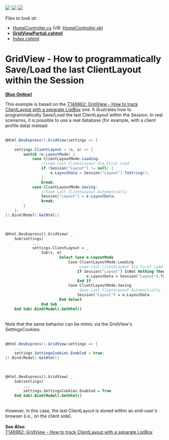 <!-- default badges list -->
![](https://img.shields.io/endpoint?url=https://codecentral.devexpress.com/api/v1/VersionRange/128550462/14.1.9%2B)
[![](https://img.shields.io/badge/Open_in_DevExpress_Support_Center-FF7200?style=flat-square&logo=DevExpress&logoColor=white)](https://supportcenter.devexpress.com/ticket/details/T205817)
[![](https://img.shields.io/badge/📖_How_to_use_DevExpress_Examples-e9f6fc?style=flat-square)](https://docs.devexpress.com/GeneralInformation/403183)
<!-- default badges end -->
<!-- default file list -->
*Files to look at*:

* [HomeController.cs](./CS/DXWebApplication1/Controllers/HomeController.cs) (VB: [HomeController.vb](./VB/DXWebApplication1/Controllers/HomeController.vb))
* **[GridViewPartial.cshtml](./CS/DXWebApplication1/Views/Home/GridViewPartial.cshtml)**
* [Index.cshtml](./CS/DXWebApplication1/Views/Home/Index.cshtml)
<!-- default file list end -->
# GridView - How to programmatically Save/Load the last ClientLayout within the Session
<!-- run online -->
**[[Run Online]](https://codecentral.devexpress.com/t205817/)**
<!-- run online end -->


This example is based on the <a href="https://www.devexpress.com/Support/Center/p/T146962">T146962: GridView - How to track ClientLayout with a separate ListBox</a> one. It illustrates how to programmatically Save/Load the last ClientLayout within the Session. In real scenarios, it is possible to use a real database (for example, with a client profile data) instead:<br /><br />


```cs
@Html.DevExpress().GridView(settings => {
    ...
    settings.ClientLayout = (s, e) => {
        switch (e.LayoutMode) {
            case ClientLayoutMode.Loading:
                //Load Last ClientLayout Via First Load
                if (Session["Layout"] != null) {
                    e.LayoutData = Session["Layout"].ToString();
                }
                break;
            case ClientLayoutMode.Saving:
                //Save Last ClientLayout Automatically
                Session["Layout"] = e.LayoutData;
                break;
        }
    };
}).Bind(Model).GetHtml()
```


<br />


```vb
@Html.DevExpress().GridView( _
    Sub(settings)
            ...
            settings.ClientLayout = _
                Sub(s, e)
                        Select Case e.LayoutMode
                            Case ClientLayoutMode.Loading
                                'Load Last ClientLayout Via First Load
                                If Session("Layout") IsNot Nothing Then
                                    e.LayoutData = Session("Layout").ToString()
                                End If
                            Case ClientLayoutMode.Saving
                                'Save Last ClientLayout Automatically
                                Session("Layout") = e.LayoutData
                        End Select
                End Sub
    End Sub).Bind(Model).GetHtml()
```


<br />Note that the same behavior can be mimic via the GridView's SettingsCookies:<br /><br />


```cs
@Html.DevExpress().GridView(settings => {
    ...
    settings.SettingsCookies.Enabled = true;
}).Bind(Model).GetHtml()
```


<br />


```vb
@Html.DevExpress().GridView( _
    Sub(settings)
        ...
        settings.SettingsCookies.Enabled = True
    End Sub).Bind(Model).GetHtml()
```


<br />However, in this case, the last ClientLayout is stored within an end-user's browser (i.e., on the client side).<br /><br /><strong>See Also:</strong><br /><a href="https://www.devexpress.com/Support/Center/p/T146962">T146962: GridView - How to track ClientLayout with a separate ListBox</a>

<br/>


